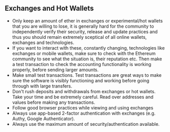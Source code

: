 ## Exchanges and Hot Wallets

- Only keep an amount of ether in exchanges or experimental/hot wallets that you are willing to lose, it is generally hard for the community to independently verify their security, release and update practices and thus you should remain extremely sceptical of all online wallets, exchanges and technologies.
- If you want to interact with these, constantly changing, technologies like exchanges or mobile wallets, make sure to check with the Ethereum community to see what the situation is, their reputation etc. Then make a test transaction to check the accounting functionality is working properly, before sending larger amounts.
- Make small test transactions. Test transactions are great ways to make sure the software is visibly functioning and working before going through with large transfers.
- Don't rush deposits and withdrawals from exchanges or hot wallets. Take your time and be extremely careful. Read over addresses and values before making any transactions.
- Follow good browser practices while viewing and using exchanges
- Always use app-based 2-factor authentication  with exchanges (e.g. Authy, Google Authenticator).
- Always use the maximum amount of security/authentication available.